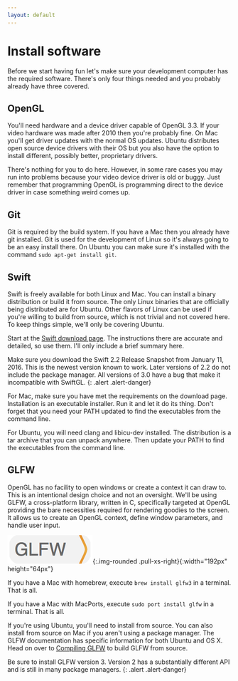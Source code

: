 ```yaml
---
layout: default
---
```

# Install software

Before we start having fun let's make sure your development computer has the required software. There's only four things needed and you probably already have three covered.

## OpenGL

You'll need hardware and a device driver capable of OpenGL 3.3. If your video hardware was made after 2010 then you're probably fine. On Mac you'll get driver updates with the normal OS updates. Ubuntu distributes open source device drivers with their OS but you also have the option to install different, possibly better, proprietary drivers.

There's nothing for you to do here. However, in some rare cases you may run into problems because your video device driver is old or buggy. Just remember that programming OpenGL is programming direct to the device driver in case something weird comes up.

## Git

Git is required by the build system. If you have a Mac then you already have git installed. Git is used for the development of Linux so it's always going to be an easy install there. On Ubuntu you can make sure it's installed with the command `sudo apt-get install git`.

## Swift

Swift is freely available for both Linux and Mac. You can install a binary distribution or build it from source. The only Linux binaries that are officially being distributed are for Ubuntu. Other flavors of Linux can be used if you're willing to build from source, which is not trivial and not covered here. To keep things simple, we'll only be covering Ubuntu.

Start at the [Swift download page](https://swift.org/download/). The instructions there are accurate and detailed, so use them. I'll only include a brief summary here.

Make sure you download the Swift 2.2 Release Snapshot from January 11, 2016. This is the newest version known to work. Later versions of 2.2 do not include the package manager. All versions of 3.0 have a bug that make it incompatible with SwiftGL.
{: .alert .alert-danger}

For Mac, make sure you have met the requirements on the download page. Installation is an executable installer. Run it and let it do its thing. Don't forget that you need your PATH updated to find the executables from the command line.

For Ubuntu, you will need clang and libicu-dev installed. The distribution is a tar archive that you can unpack anywhere. Then update your PATH to find the executables from the command line.

## GLFW

OpenGL has no facility to open windows or create a context it can draw to. This is an intentional design choice and not an oversight. We'll be using GLFW, a cross-platform library, written in C, specifically targeted at OpenGL providing the bare necessities required for rendering goodies to the screen. It allows us to create an OpenGL context, define window parameters, and handle user input.

![Image of GLFW's logo](/images/glfw.png){:.img-rounded .pull-xs-right}{:width="192px" height="64px"}

If you have a Mac with homebrew, execute `brew install glfw3` in a terminal. That is all.

If you have a Mac with MacPorts, execute `sudo port install glfw` in a terminal. That is all.

If you're using Ubuntu, you'll need to install from source. You can also install from source on Mac if you aren't using a package manager. The GLFW documentation has specific information for both Ubuntu and OS X. Head on over to [Compiling GLFW](http://www.glfw.org/docs/latest/compile.html) to build GLFW from source.

Be sure to install GLFW version 3. Version 2 has a substantially different API and is still in many package managers.
{: .alert .alert-danger}
